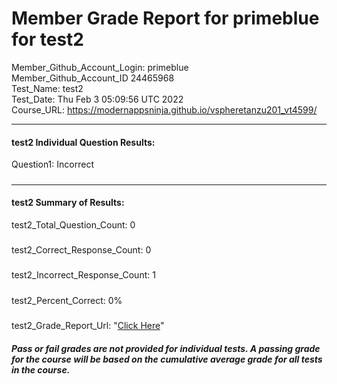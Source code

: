 # Member Grade Report for primeblue for test2  
   
Member_Github_Account_Login: primeblue  
Member_Github_Account_ID 24465968  
Test_Name: test2  
Test_Date: Thu Feb  3 05:09:56 UTC 2022  
Course_URL: https://modernappsninja.github.io/vspheretanzu201_vt4599/  
   
---  
#### test2 Individual Question Results:  
Question1: Incorrect  
#####  
---  
#### test2 Summary of Results:  
test2_Total_Question_Count: 0  
#####  
test2_Correct_Response_Count: 0  
#####  
test2_Incorrect_Response_Count: 1  
#####  
test2_Percent_Correct: 0%  
#####  
test2_Grade_Report_Url: "[Click Here](https://github.com/modernappsninjas/primeblue/blob/main/static/userdata/courses/vspheretanzu201_vt4599/grade_report.pr471.test2.md)"
##### Pass or fail grades are not provided for individual tests. A passing grade for the course will be based on the cumulative average grade for all tests in the course.  
